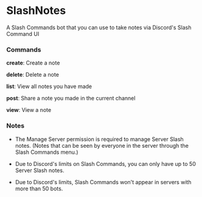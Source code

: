 # SlashNotes
A Slash Commands bot that you can use to take notes via Discord's Slash Command UI

### Commands
**create**: Create a note

**delete**: Delete a note

**list**: View all notes you have made

**post**: Share a note you made in the current channel

**view**: View a note

### Notes
- The Manage Server permission is required to manage Server Slash notes. (Notes that can be seen by everyone in the server through the Slash Commands menu.)

- Due to Discord's limits on Slash Commands, you can only have up to 50 Server Slash notes.

- Due to Discord's limits, Slash Commands won't appear in servers with more than 50 bots.
